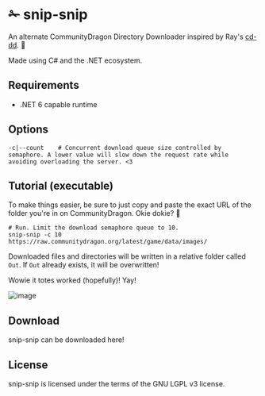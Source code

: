 # ✁ snip-snip

An alternate CommunityDragon Directory Downloader inspired by Ray's [cd-dd](https://github.com/Hi-Ray/cd-dd/). 💜

Made using C# and the .NET ecosystem.

## Requirements
- .NET 6 capable runtime

## Options
```shell
-c|--count    # Concurrent download queue size controlled by semaphore. A lower value will slow down the request rate while avoiding overloading the server. <3
```

## Tutorial (executable)
To make things easier, be sure to just copy and paste the exact URL of the folder you're in on CommunityDragon. Okie dokie?  :green_heart:
```shell
# Run. Limit the download semaphore queue to 10.
snip-snip -c 10 https://raw.communitydragon.org/latest/game/data/images/
```
Downloaded files and directories will be written in a relative folder called `Out`. If `Out` already exists, it will be overwritten!

Wowie it totes worked (hopefully)! Yay!

![image](https://user-images.githubusercontent.com/87099578/227379900-eefcc844-553b-4f66-8f46-889935270e5a.png)


## Download
snip-snip can be downloaded here!

## License
snip-snip is licensed under the terms of the GNU LGPL v3 license.
